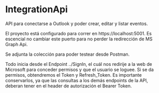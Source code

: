 # IntegrationApi

API para conectarse a Outlook y poder crear, editar y listar eventos.

El proyecto está configurado para correr en https://localhost:5001. Es escencial no cambiar este puerto para no perder la redirección de MS Graph Api.

Se adjunta la colección para poder testear desde Postman.

Todo inicia desde el Endpoint ../SignIn, el cuál nos redirije a la web de Microsoft para conceder permisos y que el usuario se loguee. Si se da permisos, obtendremos el Token y Refresh_Token.
Es importante conservarlos, ya que las consultas a los demás endpoints de la API, deberan tener en el header de autorización el Bearer Token.


